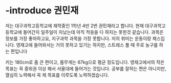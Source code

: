 # -introduce 권민재
저는 대구과학고등학교에 재학중인 1학년 4반 2번 권민재라고 합니다.
현재 대구과학고등학교에 들어간지 일주일이 지났는데 아직 적응을 다 하지는 못한것 같습니다.
과목은 정보를 가장 좋아하고요, 지구과학 과목을 가장 못합니다.
저의 취미는 운동이랑 체스입니다. 영재고에 들어와서는 거의 못하고 있기는 하지만, 스트레스 풀 때 주로 농구를 하는 편입니다

키는 180cm로 좀 큰 편이고, 몸무게는 67kg으로 평균 정도입니다.
영재고에서의 작은 목표는 꼭 중위권 이상 해서 서울대에 들어가는 것입니다.
공부를 잘하는 편은 아니지만, 열심히 노력해서 꼭 제 목표를 이루도록 노력하겠습니다.
